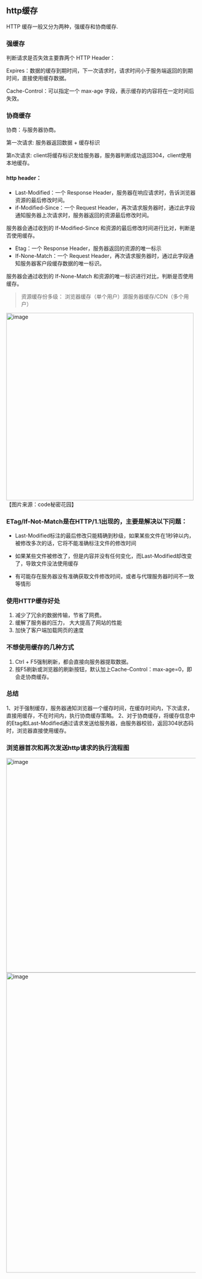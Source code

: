## http缓存
HTTP 缓存一般又分为两种，强缓存和协商缓存.

### 强缓存
判断请求是否失效主要靠两个 HTTP Header：

Expires：数据的缓存到期时间，下一次请求时，请求时间小于服务端返回的到期时间，直接使用缓存数据。

Cache-Control：可以指定一个 max-age 字段，表示缓存的内容将在一定时间后失效。

### 协商缓存

协商：与服务器协商。

第一次请求: 服务器返回数据 + 缓存标识

第n次请求: client将缓存标识发给服务器，服务器判断成功返回304，client使用本地缓存。

#### http header：
- Last-Modified：一个 Response Header，服务器在响应请求时，告诉浏览器资源的最后修改时间。
- if-Modified-Since：一个 Request Header，再次请求服务器时，通过此字段通知服务器上次请求时，服务器返回的资源最后修改时间。

服务器会通过收到的 If-Modified-Since 和资源的最后修改时间进行比对，判断是否使用缓存。

- Etag：一个 Response Header，服务器返回的资源的唯一标示
- If-None-Match：一个 Request Header，再次请求服务器时，通过此字段通知服务器客户段缓存数据的唯一标识。

服务器会通过收到的 If-None-Match 和资源的唯一标识进行对比，判断是否使用缓存。

> 资源缓存份多级：
浏览器缓存（单个用户）源服务器缓存/CDN（多个用户）

<img width="498" alt="image" src="https://user-images.githubusercontent.com/11763399/155143209-ad360870-5a4a-491d-b262-79dd7ef77732.png">
【图片来源：code秘密花园】

### ETag/If-Not-Match是在HTTP/1.1出现的，主要是解决以下问题：

- Last-Modified标注的最后修改只能精确到秒级，如果某些文件在1秒钟以内，被修改多次的话，它将不能准确标注文件的修改时间

- 如果某些文件被修改了，但是内容并没有任何变化，而Last-Modified却改变了，导致文件没法使用缓存

- 有可能存在服务器没有准确获取文件修改时间，或者与代理服务器时间不一致等情形


### 使用HTTP缓存好处
1. 减少了冗余的数据传输，节省了网费。
2. 缓解了服务器的压力， 大大提高了网站的性能
3. 加快了客户端加载网页的速度

### 不想使用缓存的几种方式
1. Ctrl + F5强制刷新，都会直接向服务器提取数据。
2. 按F5刷新或浏览器的刷新按钮，默认加上Cache-Control：max-age=0，即会走协商缓存。

### 总结
1、对于强制缓存，服务器通知浏览器一个缓存时间，在缓存时间内，下次请求，直接用缓存，不在时间内，执行协商缓存策略。
2、对于协商缓存，将缓存信息中的Etag和Last-Modified通过请求发送给服务器，由服务器校验，返回304状态码时，浏览器直接使用缓存。


### 浏览器首次和再次发送http请求的执行流程图
<img width="570" alt="image" src="https://user-images.githubusercontent.com/11763399/155348539-b77a40a3-6aca-42bc-8e1f-54ac9c8aa482.png">

<img width="797" alt="image" src="https://user-images.githubusercontent.com/11763399/155348430-8ee74097-96ea-4111-930b-556a3105a4ba.png">


